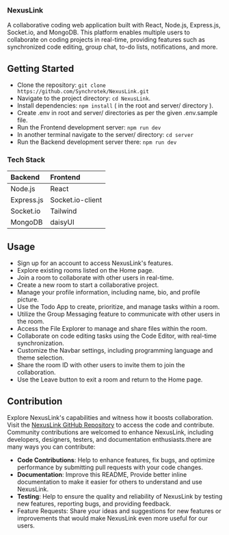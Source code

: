 ### NexusLink
A collaborative coding web application built with React, Node.js, Express.js, Socket.io, and MongoDB. This platform enables multiple users to collaborate on coding projects in real-time, providing features such as synchronized code editing, group chat, to-do lists, notifications, and more.

<!-- ### Features
- User Authentication: Signup and login functionality for secure access.
- Room Management: Enter existing rooms or generate new roomIds for collaboration.
- Real-time Code Editor: Synchronized code editing for seamless collaboration.
- Group Chat: Communicate with other users in real-time through a group chat.
- To-do Web App: Manage and prioritize tasks with a collaborative to-do list.
- Notifications: On-screen notifications for important events. -->

## Getting Started
- Clone the repository: 
```git clone https://github.com/Synchrotek/NexusLink.git```
- Navigate to the project directory: ```cd NexusLink```.
- Install dependencies: ```npm install``` ( in the root and server/ directory ).
- Create .env in root and server/ directories as per the given .env.sample file.
- Run the Frontend development server: ```npm run dev```
- In another terminal navigate to the server/ directory: ```cd server```
- Run the Backend development server there: ```npm run dev```
  
### Tech Stack 
Backend | Frontend 
| :--- | :--- 
Node.js | React
Express.js | Socket.io-client
Socket.io | Tailwind
MongoDB | daisyUI

## Usage
- Sign up for an account to access NexusLink's features.
- Explore existing rooms listed on the Home page.
- Join a room to collaborate with other users in real-time.
- Create a new room to start a collaborative project.
- Manage your profile information, including name, bio, and profile picture.
- Use the Todo App to create, prioritize, and manage tasks within a room.
- Utilize the Group Messaging feature to communicate with other users in the room.
- Access the File Explorer to manage and share files within the room.
- Collaborate on code editing tasks using the Code Editor, with real-time synchronization.
- Customize the Navbar settings, including programming language and theme selection.
- Share the room ID with other users to invite them to join the collaboration.
- Use the Leave button to exit a room and return to the Home page.
  
## Contribution
Explore NexusLink's capabilities and witness how it boosts collaboration. Visit the [NexusLink GitHub Repository](https://github.com/Synchrotek/NexusLink.git) to access the code and contribute. Community contributions are welcomed to enhance NexusLink, including developers, designers, testers, and documentation enthusiasts.there are many ways you can contribute:
- **Code Contributions**: Help to enhance features, fix bugs, and optimize performance by submitting pull requests with your code changes.
- **Documentation**: Improve this README, Provide better inline documentation to make it easier for others to understand and use NexusLink.
- **Testing**: Help to ensure the quality and reliability of NexusLink by testing new features, reporting bugs, and providing feedback.
- Feature Requests: Share your ideas and suggestions for new features or improvements that would make NexusLink even more useful for our users.
